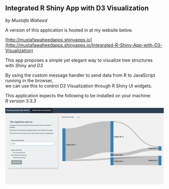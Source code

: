## Integrated R Shiny App with D3 Visualization
_by Mustafa Waheed_

A version of this application is hosted in at my website below.

[http://mustafawaheedapps.shinyapps.io](http://mustafawaheedapps.shinyapps.io/Integrated-R-Shiny-App-with-D3-Visualization)


This app proposes a simple yet elegant way to visualize tree structures  
with *Shiny* and *D3*

By using the custom message handler to send data from R to JavaScript running in the browser,  
we can use this to control D3 Visualization through R Shiny UI widgets.  


This application expects the following to be installed on your machine:  
*R version 3.3.3*


![Tree Visualization](tree_viz.png)
